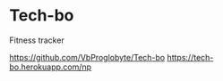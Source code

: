 # Tech-bo
Fitness tracker




https://github.com/VbProglobyte/Tech-bo
https://tech-bo.herokuapp.com/np